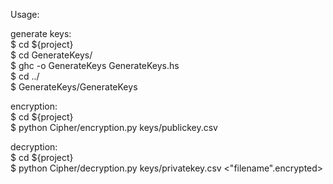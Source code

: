 Usage:

generate keys:  
	$ cd ${project}  
	$ cd GenerateKeys/  
	$ ghc -o GenerateKeys GenerateKeys.hs  
	$ cd ../  
	$ GenerateKeys/GenerateKeys  

encryption:  
	$ cd ${project}  
	$ python Cipher/encryption.py keys/publickey.csv <textfile>  

decryption:  
	$ cd ${project}  
	$ python Cipher/decryption.py keys/privatekey.csv <"filename".encrypted>  
